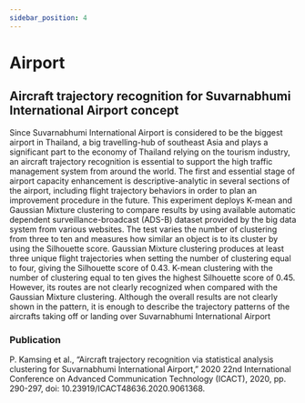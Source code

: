 ```yaml
---
sidebar_position: 4 
---
```


# Airport

## Aircraft trajectory recognition for Suvarnabhumi International Airport concept

Since Suvarnabhumi International Airport is considered to be the biggest airport in Thailand, a big travelling-hub of southeast Asia and plays a significant part to the economy of Thailand relying on the tourism industry, an aircraft trajectory recognition is essential to support the high traffic management system from around the world. The first and essential stage of airport capacity enhancement is descriptive-analytic in several sections of the airport, including flight trajectory behaviors in order to plan an improvement procedure in the future. This experiment deploys K-mean and Gaussian Mixture clustering to compare results by using available automatic dependent surveillance-broadcast (ADS-B) dataset provided by the big data system from various websites. The test varies the number of clustering from three to ten and measures how similar an object is to its cluster by using the Silhouette score. Gaussian Mixture clustering produces at least three unique flight trajectories when setting the number of clustering equal to four, giving the Silhouette score of 0.43. K-mean clustering with the number of clustering equal to ten gives the highest Silhouette score of 0.45. However, its routes are not clearly recognized when compared with the Gaussian Mixture clustering. Although the overall results are not clearly shown in the pattern, it is enough to describe the trajectory patterns of the aircrafts taking off or landing over Suvarnabhumi International Airport

### Publication

P. Kamsing et al., “Aircraft trajectory recognition via statistical analysis clustering for Suvarnabhumi International Airport,” 2020 22nd International Conference on Advanced Communication Technology (ICACT), 2020, pp. 290-297, doi: 10.23919/ICACT48636.2020.9061368.